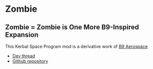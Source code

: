 # Zombie

## Zombie = Zombie is One More B9-Inspired Expansion

This Kerbal Space Program mod is a derivative work of [B9 Aerospace](https://bitbucket.org/Taverius/b9-aerospace)

* [Dev thread](http://forum.kerbalspaceprogram.com/threads/114719)
* [Github repository](https://github.com/KonnorKerman/Zombie)

